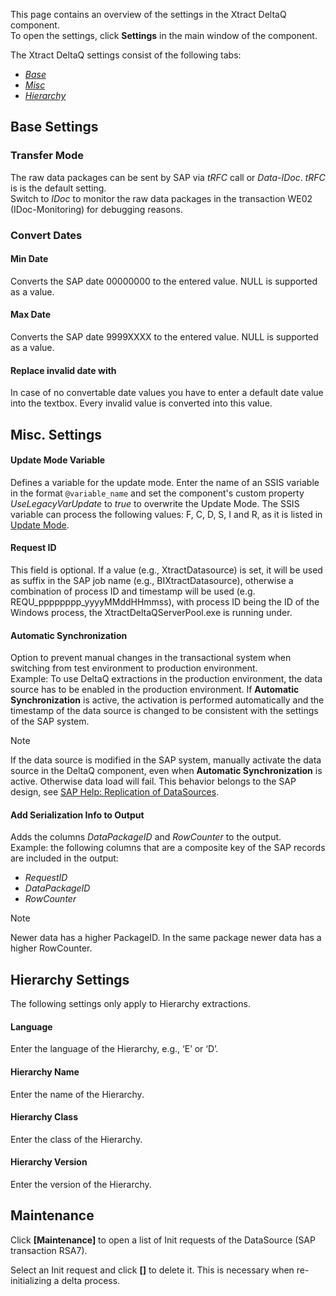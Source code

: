 This page contains an overview of the settings in the Xtract DeltaQ component.\
To open the settings, click ****Settings**** in the main window of the component.

The Xtract DeltaQ settings consist of the following tabs:

- [*Base*](#base-settings)
- [*Misc*](#misc-settings)
- [*Hierarchy*](#hierarchy-settings)

## Base Settings

### Transfer Mode

The raw data packages can be sent by SAP via *tRFC* call or *Data-IDoc*. *tRFC* is is the default setting.\
Switch to *IDoc* to monitor the raw data packages in the transaction WE02 (IDoc-Monitoring) for debugging reasons.

### Convert Dates

#### Min Date

Converts the SAP date 00000000 to the entered value. NULL is supported as a value.

#### Max Date

Converts the SAP date 9999XXXX to the entered value. NULL is supported as a value.

#### Replace invalid date with

In case of no convertable date values you have to enter a default date value into the textbox. Every invalid value is converted into this value.

## Misc. Settings

#### Update Mode Variable

Defines a variable for the update mode. Enter the name of an SSIS variable in the format `@variable_name` and set the component's custom property *UseLegacyVarUpdate* to *true* to overwrite the Update Mode. The SSIS variable can process the following values: F, C, D, S, I and R, as it is listed in [Update Mode](../update-mode/).

#### Request ID

This field is optional. If a value (e.g., XtractDatasource) is set, it will be used as suffix in the SAP job name (e.g., BIXtractDatasource), otherwise a combination of process ID and timestamp will be used (e.g. REQU_pppppppp_yyyyMMddHHmmss), with process ID being the ID of the Windows process, the XtractDeltaQServerPool.exe is running under.

#### Automatic Synchronization

Option to prevent manual changes in the transactional system when switching from test environment to production environment.\
Example: To use DeltaQ extractions in the production environment, the data source has to be enabled in the production environment. If **Automatic Synchronization** is active, the activation is performed automatically and the timestamp of the data source is changed to be consistent with the settings of the SAP system.

Note

If the data source is modified in the SAP system, manually activate the data source in the DeltaQ component, even when **Automatic Synchronization** is active. Otherwise data load will fail. This behavior belongs to the SAP design, see [SAP Help: Replication of DataSources](https://help.sap.com/viewer/ccc9cdbdc6cd4eceaf1e5485b1bf8f4b/7.4.19/en-US/4a12eaff76df1b42e10000000a42189c.html).

#### Add Serialization Info to Output

Adds the columns *DataPackageID* and *RowCounter* to the output.\
Example: the following columns that are a composite key of the SAP records are included in the output:

- *RequestID*
- *DataPackageID*
- *RowCounter*

Note

Newer data has a higher PackageID. In the same package newer data has a higher RowCounter.

## Hierarchy Settings

The following settings only apply to Hierarchy extractions.

#### Language

Enter the language of the Hierarchy, e.g., ‘E’ or ‘D’.

#### Hierarchy Name

Enter the name of the Hierarchy.

#### Hierarchy Class

Enter the class of the Hierarchy.

#### Hierarchy Version

Enter the version of the Hierarchy.

## Maintenance

Click **[Maintenance]** to open a list of Init requests of the DataSource (SAP transaction RSA7).

Select an Init request and click **[]** to delete it. This is necessary when re-initializing a delta process.
